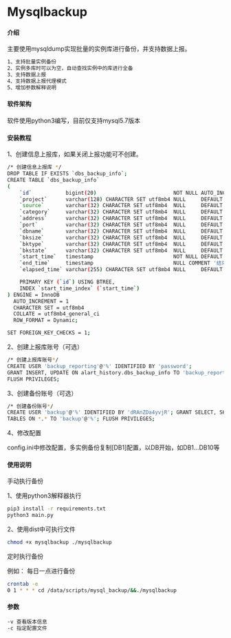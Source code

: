# Mysqlbackup

#### 介绍

主要使用mysqldump实现批量的实例库进行备份，并支持数据上报。

```bash
1、支持批量实例备份 
2、实例多库时可以为空，自动查找实例中的库进行全备 
3、支持数据上报 
4、支持数据上报代理模式 
5、增加参数解释说明
```

#### 软件架构
软件使用python3编写，目前仅支持mysql5.7版本

#### 安装教程

1、创建信息上报库，如果关闭上报功能可不创建。

```bash
/* 创建信息上报库 */
DROP TABLE IF EXISTS `dbs_backup_info`;
CREATE TABLE `dbs_backup_info`
(
    `id`           bigint(20)                         NOT NULL AUTO_INCREMENT,
    `project`      varchar(128) CHARACTER SET utf8mb4 NULL     DEFAULT NULL COMMENT '项目名称',
    `source`       varchar(32) CHARACTER SET utf8mb4  NULL     DEFAULT NULL COMMENT '来源',
    `category`     varchar(32) CHARACTER SET utf8mb4  NULL     DEFAULT NULL COMMENT '数据库类型',
    `address`      varchar(32) CHARACTER SET utf8mb4  NULL     DEFAULT NULL COMMENT '数据库地址',
    `port`         varchar(32) CHARACTER SET utf8mb4  NULL     DEFAULT NULL COMMENT '数据库端口',
    `dbname`       varchar(32) CHARACTER SET utf8mb4  NULL     DEFAULT NULL COMMENT '数据库名',
    `bksize`       varchar(32) CHARACTER SET utf8mb4  NULL     DEFAULT NULL COMMENT '备份大小',
    `bktype`       varchar(32) CHARACTER SET utf8mb4  NULL     DEFAULT NULL COMMENT '备份类型',
    `bkstate`      varchar(32) CHARACTER SET utf8mb4  NULL     DEFAULT NULL COMMENT '备份状态',
    `start_time`   timestamp                          NOT NULL DEFAULT CURRENT_TIMESTAMP COMMENT '开始时间',
    `end_time`     timestamp                          NULL COMMENT '结束时间',
    `elapsed_time` varchar(255) CHARACTER SET utf8mb4 NULL     DEFAULT NULL COMMENT '持续时间',

    PRIMARY KEY (`id`) USING BTREE,
    INDEX `start_time_index` (`start_time`)
) ENGINE = InnoDB
  AUTO_INCREMENT = 1
  CHARACTER SET = utf8mb4
  COLLATE = utf8mb4_general_ci
  ROW_FORMAT = Dynamic;

SET FOREIGN_KEY_CHECKS = 1;
```

2、创建上报库账号（可选）

```bash
/* 创建上报库账号*/
CREATE USER 'backup_reporting'@'%' IDENTIFIED BY 'password';
GRANT INSERT, UPDATE ON alart_history.dbs_backup_info TO 'backup_reporting'@'%';
FLUSH PRIVILEGES;
```

3、创建备份账号（可选）

```bash
/* 创建备份账号*/
CREATE USER 'backup'@'%' IDENTIFIED BY 'dRAnZDa4yvjR'; GRANT SELECT, SHOW VIEW, RELOAD, PROCESS, FILE, SUPER, LOCK
TABLES ON *.* TO 'backup'@'%'; FLUSH PRIVILEGES;
```

4、修改配置

config.ini中修改配置，多实例备份复制[DB1]配置，以DB开始，如DB1...DB10等

#### 使用说明
手动执行备份

1、使用python3解释器执行 
```bash
pip3 install -r requirements.txt 
python3 main.py
```

2、使用dist中可执行文件 
```bash
chmod +x mysqlbackup ./mysqlbackup
```

定时执行备份

例如： 每日一点进行备份 
```bash
crontab -e 
0 1 * * * cd /data/scripts/mysql_backup/&&./mysqlbackup
```


#### 参数
```bash
-v 查看版本信息
-c 指定配置文件
```